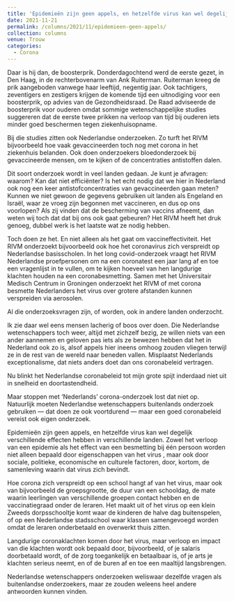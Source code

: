 ```yaml
---
title: 'Epidemieën zijn geen appels, en hetzelfde virus kan wel degelijk verschillende effecten hebben'
date: 2021-11-21
permalink: /columns/2021/11/epidemieen-geen-appels/
collection: columns
venue: Trouw
categories:
  - Corona
---
```


Daar is hij dan, de boosterprik. Donderdagochtend werd de eerste gezet, in Den Haag, in de rechterbovenarm van Ank Ruiterman. Ruiterman kreeg de prik aangeboden vanwege haar leeftijd, negentig jaar. Ook tachtigers, zeventigers en zestigers krijgen de komende tijd een uitnodiging voor een boosterprik, op advies van de Gezondheidsraad. De Raad adviseerde de boosterprik voor ouderen omdat sommige wetenschappelijke studies suggereren dat de eerste twee prikken na verloop van tijd bij ouderen iets minder goed beschermen tegen ziekenhuisopname.

Bij die studies zitten ook Nederlandse onderzoeken. Zo turft het RIVM bijvoorbeeld hoe vaak gevaccineerden toch nog met corona in het ziekenhuis belanden. Ook doen onderzoekers bloedonderzoek bij gevaccineerde mensen, om te kijken of de concentraties antistoffen dalen.

Dit soort onderzoek wordt in veel landen gedaan. Je kunt je afvragen: waarom? Kan dat niet efficiënter? Is het echt nodig dat we hier in Nederland ook nog een keer antistofconcentraties van gevaccineerden gaan meten? Kunnen we niet gewoon de gegevens gebruiken uit landen als Engeland en Israël, waar ze vroeg zijn begonnen met vaccineren, en dus op ons voorlopen? Als zij vinden dat de bescherming van vaccins afneemt, dan weten wij toch dat dat bij ons ook gaat gebeuren? Het RIVM heeft het druk genoeg, dubbel werk is het laatste wat ze nodig hebben.

Toch doen ze het. En niet alleen als het gaat om vaccineffectiviteit. Het RIVM onderzoekt bijvoorbeeld ook hoe het coronavirus zich verspreidt op Nederlandse basisscholen. In het long covid-onderzoek vraagt het RIVM Nederlandse proefpersonen om na een coronatest een jaar lang af en toe een vragenlijst in te vullen, om te kijken hoeveel van hen langdurige klachten houden na een coronabesmetting. Samen met het Universitair Medisch Centrum in Groningen onderzoekt het RIVM of met corona besmette Nederlanders het virus over grotere afstanden kunnen verspreiden via aerosolen.

Al die onderzoeksvragen zijn, of worden, ook in andere landen onderzocht.

Ik zie daar wel eens mensen lacherig of boos over doen. Die Nederlandse wetenschappers toch weer, altijd met zichzelf bezig, ze willen niets van een ander aannemen en geloven pas iets als ze bewezen hebben dat het in Nederland ook zo is, alsof appels hier ineens omhoog zouden vliegen terwijl ze in de rest van de wereld naar beneden vallen. Misplaatst Nederlands exceptionalisme, dat niets anders doet dan ons coronabeleid vertragen.

Nu blinkt het Nederlandse coronabeleid tot mijn grote spijt inderdaad niet uit in snelheid en doortastendheid.

Maar stoppen met ‘Nederlands’ corona-onderzoek lost dat niet op. Natuurlijk moeten Nederlandse wetenschappers buitenlands onderzoek gebruiken — dat doen ze ook voortdurend — maar een goed coronabeleid vereist ook eigen onderzoek.

Epidemieën zijn geen appels, en hetzelfde virus kan wel degelijk verschillende effecten hebben in verschillende landen. Zowel het verloop van een epidemie als het effect van een besmetting bij één persoon worden niet alleen bepaald door eigenschappen van het virus , maar ook door sociale, politieke, economische en culturele factoren, door, kortom, de samenleving waarin dat virus zich bevindt.

Hoe corona zich verspreidt op een school hangt af van het virus, maar ook van bijvoorbeeld de groepsgrootte, de duur van een schooldag, de mate waarin leerlingen van verschillende groepen contact hebben en de vaccinatiegraad onder de leraren. Het maakt uit of het virus op een klein Zweeds dorpsschooltje komt waar de kinderen de halve dag buitenspelen, of op een Nederlandse stadsschool waar klassen samengevoegd worden omdat de leraren onderbetaald en overwerkt thuis zitten.

Langdurige coronaklachten komen door het virus, maar verloop en impact van die klachten wordt ook bepaald door, bijvoorbeeld, of je salaris doorbetaald wordt, of de zorg toegankelijk en betaalbaar is, of je arts je klachten serieus neemt, en of de buren af en toe een maaltijd langsbrengen.

Nederlandse wetenschappers onderzoeken weliswaar dezelfde vragen als buitenlandse onderzoekers, maar ze zouden weleens heel andere antwoorden kunnen vinden.
